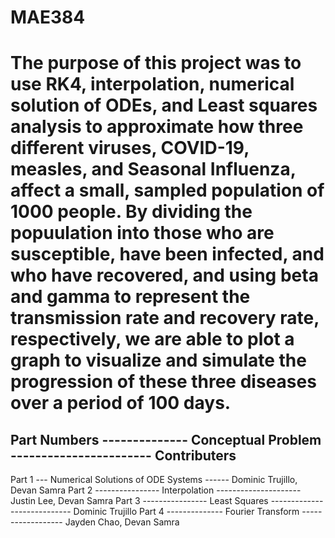 # MAE384


# The purpose of this project was to use RK4, interpolation, numerical solution of ODEs, and Least squares analysis to approximate how three different viruses, COVID-19, measles, and Seasonal Influenza, affect a small, sampled population of 1000 people. By dividing the popuulation into those who are susceptible, have been infected, and who have recovered, and using beta and gamma to represent the transmission rate and recovery rate, respectively, we are able to plot a graph to visualize and simulate the progression of these three diseases over a period of 100 days. 


Part Numbers -------------- Conceptual Problem ----------------------- Contributers
-----------------------------------------------------------------------------------
Part 1 --- Numerical Solutions of ODE Systems ------ Dominic Trujillo, Devan Samra
Part 2 ---------------- Interpolation --------------------- Justin Lee, Devan Samra
Part 3 ---------------- Least Squares ---------------------------- Dominic Trujillo
Part 4 -------------- Fourier Transform ------------------ Jayden Chao, Devan Samra
